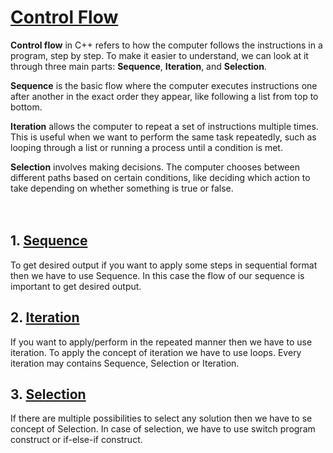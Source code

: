 # [Control Flow](#control-flow)
**Control flow** in C++ refers to how the computer follows the instructions in a program, step by step. To make it easier to understand, we can look at it through three main parts: **Sequence**, **Iteration**, and **Selection**.<br>

**Sequence** is the basic flow where the computer executes instructions one after another in the exact order they appear, like following a list from top to bottom.<br>

**Iteration** allows the computer to repeat a set of instructions multiple times. This is useful when we want to perform the same task repeatedly, such as looping through a list or running a process until a condition is met.<br>

**Selection** involves making decisions. The computer chooses between different paths based on certain conditions, like deciding which action to take depending on whether something is true or false.<br>
<br>
<br>

## 1. [Sequence](#1-sequence)
To get desired output if you want to apply some steps in sequential format then we have to use Sequence. In this case the flow of our sequence is important to get desired output.<br>

## 2. [Iteration](#2-iteration)
If you want to apply/perform in the repeated manner then we have to use iteration. To apply the concept of iteration we have to use loops.
Every iteration may contains Sequence, Selection or Iteration.<br>

## 3. [Selection](#3-selection)
If there are multiple possibilities to select any solution then we have to se concept of Selection. In case of selection, we have to use switch program construct or if-else-if construct.<br>

